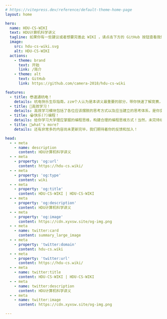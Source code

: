 ```yaml
---
# https://vitepress.dev/reference/default-theme-home-page
layout: home

hero:
  name: HDU-CS-WIKI
  text: HDU计算机科学讲义
  tagline: 如果你有一些建议或者想要完善此 WIKI ，请点击下方的 GitHub 按钮查看我们的仓库提交 issue 或者 PR ！
  image:
    src: hdu-cs-wiki.svg
    alt: HDU-CS-WIKI
  actions:
    - theme: brand
      text: 开始
      link: /简介
    - theme: alt
      text: GitHub
      link: https://github.com/camera-2018/hdu-cs-wiki

features:
  - title: 😎速通杭电！
    details: 杭电快乐生存指南，zzm个人认为是本讲义最重要的部分，带你快速了解竞赛，导师，科研，实验室，GPA等大伙最想知道的内容！
  - title: 🤧高效学习！
    details: 高效学习模块包括了各位应该摆脱的思考方式以及应当建立的思考体系，是你变成一个真正大学生的必经之路！
  - title: 😭快乐(?)编程！
    details: 给你学习大学理应掌握的编程思维，构建合理的编程思维方式！当然，未完待续，很多内容仍在测试阶段。
  - title: 🤣what's more?
    details: 还有非常多的内容尚未更新完毕，我们期待着你的反馈和加入！

head:
  - - meta
    - name: description
      content: HDU计算机科学讲义
  - - meta
    - property: 'og:url'
      content: https://hdu-cs.wiki/
  - - meta
    - property: 'og:type'
      content: wiki
  - - meta
    - property: 'og:title'
      content: HDU-CS-WIKI | HDU-CS-WIKI
  - - meta
    - property: 'og:description'
      content: HDU计算机科学讲义
  - - meta
    - property: 'og:image'
      content: https://cdn.xyxsw.site/og-img.png
  - - meta
    - name: twitter:card
      content: summary_large_image
  - - meta
    - property: 'twitter:domain'
      content: hdu-cs.wiki
  - - meta
    - property: 'twitter:url'
      content: https://hdu-cs.wiki/
  - - meta
    - name: twitter:title
      content: HDU-CS-WIKI | HDU-CS-WIKI
  - - meta
    - name: twitter:description
      content: HDU计算机科学讲义
  - - meta
    - name: twitter:image
      content: https://cdn.xyxsw.site/og-img.png

---
```

